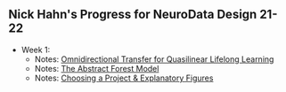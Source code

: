 ## Nick Hahn's Progress for NeuroData Design 21-22
- Week 1:
  -  Notes: [Omnidirectional Transfer for Quasilinear Lifelong Learning](https://github.com/NeuroDataDesign/ProgLearn_2021-2022/blob/main/Nick-Hahn/Week_1/omnidirectional_transfer.md)
  -  Notes: [The Abstract Forest Model](https://github.com/NeuroDataDesign/ProgLearn_2021-2022/blob/main/Nick-Hahn/Week_1/Ch3_The_Abstract_Forest_Model.pdf)
  -  Notes: [Choosing a Project & Explanatory Figures](https://github.com/NeuroDataDesign/ProgLearn_2021-2022/blob/main/Nick-Hahn/Week_1/projects_and_figures.md)
